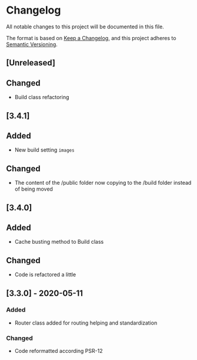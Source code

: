 # Changelog
All notable changes to this project will be documented in this file.

The format is based on [Keep a Changelog](https://keepachangelog.com/en/1.0.0/),
and this project adheres to [Semantic Versioning](https://semver.org/spec/v2.0.0.html).

## [Unreleased]
## Changed
- Build class refactoring

## [3.4.1]
## Added
- New build setting `images`

## Changed
- The content of the /public folder now copying to the /build folder instead of being moved

## [3.4.0]
## Added
- Cache busting method to Build class

## Changed
- Code is refactored a little

## [3.3.0] - 2020-05-11
### Added
- Router class added for routing helping and standardization

### Changed
- Code reformatted according PSR-12
